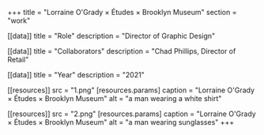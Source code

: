 +++
title = "Lorraine O'Grady × Études × Brooklyn Museum"
section = "work"

[[data]]
title = "Role"
description = "Director of Graphic Design"

[[data]]
title = "Collaborators"
description = "Chad Phillips, Director of Retail"

[[data]]
title = "Year"
description = "2021"

[[resources]]
src = "1.png"
[resources.params]
caption = "Lorraine O'Grady × Études × Brooklyn Museum"
alt = "a man wearing a white shirt"

[[resources]]
src = "2.png"
[resources.params]
caption = "Lorraine O'Grady × Études × Brooklyn Museum"
alt = "a man wearing sunglasses"
+++

